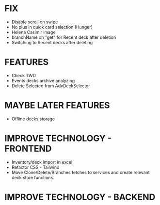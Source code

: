 # FIX
- Disable scroll on swipe
- No plus in quick card selection (Hunger)
- Helena Casimir image
- branchName on "get" for Recent deck after deletion
- Switching to Recent decks after deleting

# FEATURES
- Check TWD
- Events decks archive analyzing
- Delete Selected from AdvDeckSelector

# MAYBE LATER FEATURES
- Offline decks storage

# IMPROVE TECHNOLOGY - FRONTEND
- Inventory/deck import in excel
- Refactor CSS - Tailwind
- Move Clone/Delete/Branches fetches to services and create relevant deck store functions

# IMPROVE TECHNOLOGY - BACKEND
